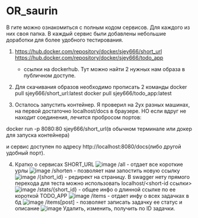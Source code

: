 # OR_saurin
В гите можно ознакомиться с полным кодом сервисов. Для каждого из них своя папка.
В каждый сервис были добавлены небольшие доработки для более удобного тестирования.

1. https://hub.docker.com/repository/docker/sjey666/short_url
   https://hub.docker.com/repository/docker/sjey666/todo_app
    - ссылки на dockerhub. Тут можно найти 2 нужных нам образа в публичном доступе.

2. Для скачивания образов необходимо прописать 2 команды
docker pull sjey666/short_url:latest
docker pull sjey666/todo_app:latest

3. Осталось запустить контейнер. Я проверил на 2ух разных машинах, на первой достаточно localhost/docs в браузере.
НО если вдруг не находит соединения, лечится пробросом портов:

docker run -p 8080:80 sjey666/short_url(в обычном терминале или докер для запуска контейнера)

и сервис доступен по адресу  http://localhost:8080/docs(либо другой удобный порт).

4. Кратко о сервисах
   SHORT_URL
   ![image](https://github.com/user-attachments/assets/eb3a9ac7-a902-48a4-afa4-169fbfa89faf)
/all - отдает все короткие урлы
  ![image](https://github.com/user-attachments/assets/7a4fd3fb-ba03-4c71-b096-6b06d3e3454c)
/shorten - позволяет нам запостить новую ссылку
![image](https://github.com/user-attachments/assets/4940d6fe-c5f1-4f61-8644-9d5ff16d2a10)
/{short_id} - редирект на страницу. В swagger нету прямого перехода для теста можно использовать localhost/<short-id ссылки>
![image](https://github.com/user-attachments/assets/0e691fc8-1ec3-410e-bc27-7942f104d847)
/stats/{short_id} - общее инфо о длинной ссылке по ее короткой
  TODO_APP
    ![image](https://github.com/user-attachments/assets/b7e16d7e-cff5-461b-97f2-1b786147476e)
   /items - отдает инфу о всех задачках в бд
   ![image](https://github.com/user-attachments/assets/c078402a-5e52-4906-b53c-ffd804f4224c)
   /items[post] - позволяет записать задачку ее статус и описание
   ![image](https://github.com/user-attachments/assets/180d1649-4cb4-44a3-a95d-4befc8d598fc)
Удалить, изменить, получить по ID задачки.
   
   

